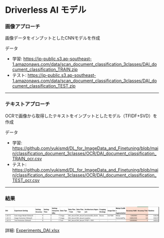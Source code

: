 # Driverless AI モデル


### 画像アプローチ
画像データをインプットとしたCNNモデルを作成  

データ
- 学習: https://jp-public.s3.ap-southeast-1.amazonaws.com/data/scan_document_classification_3classes/DAI_document_classification_TRAIN.zip
- テスト: https://jp-public.s3.ap-southeast-1.amazonaws.com/data/scan_document_classification_3classes/DAI_document_classification_TEST.zip


***
### テキストアプローチ
OCRで画像から取得したテキストをインプットとしたモデル（TFIDF+SVD）を作成  

データ
- 学習: https://github.com/yukismd/DL_for_ImageData_and_Finetuning/blob/main/classification_document_3classes/OCR/DAI_document_classification_TRAIN_ocr.csv
- テスト: https://github.com/yukismd/DL_for_ImageData_and_Finetuning/blob/main/classification_document_3classes/OCR/DAI_document_classification_TEST_ocr.csv


***
### 結果
<img src="./display_image/res.png" alt="res">  

詳細: [Experiments_DAI.xlsx](./Experiments_DAI.xlsx)
